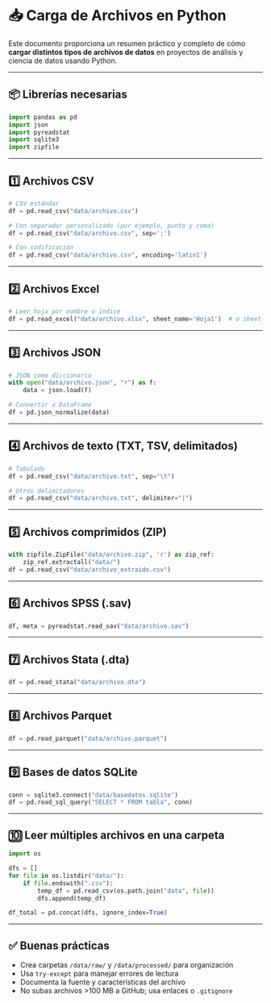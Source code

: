 
# 📥 Carga de Archivos en Python

Este documento proporciona un resumen práctico y completo de cómo **cargar distintos tipos de archivos de datos** en proyectos de análisis y ciencia de datos usando Python.

---

## 📦 Librerías necesarias

```python
import pandas as pd
import json
import pyreadstat
import sqlite3
import zipfile
```

---

## 1️⃣ Archivos CSV

```python
# CSV estándar
df = pd.read_csv("data/archivo.csv")

# Con separador personalizado (por ejemplo, punto y coma)
df = pd.read_csv("data/archivo.csv", sep=';')

# Con codificación
df = pd.read_csv("data/archivo.csv", encoding='latin1')
```

---

## 2️⃣ Archivos Excel

```python
# Leer hoja por nombre o índice
df = pd.read_excel("data/archivo.xlsx", sheet_name='Hoja1')  # o sheet_name=0
```

---

## 3️⃣ Archivos JSON

```python
# JSON como diccionario
with open("data/archivo.json", "r") as f:
    data = json.load(f)

# Convertir a DataFrame
df = pd.json_normalize(data)
```

---

## 4️⃣ Archivos de texto (TXT, TSV, delimitados)

```python
# Tabulado
df = pd.read_csv("data/archivo.txt", sep="\t")

# Otros delimitadores
df = pd.read_csv("data/archivo.txt", delimiter="|")
```

---

## 5️⃣ Archivos comprimidos (ZIP)

```python
with zipfile.ZipFile("data/archivo.zip", 'r') as zip_ref:
    zip_ref.extractall("data/")
df = pd.read_csv("data/archivo_extraido.csv")
```

---

## 6️⃣ Archivos SPSS (.sav)

```python
df, meta = pyreadstat.read_sav("data/archivo.sav")
```

---

## 7️⃣ Archivos Stata (.dta)

```python
df = pd.read_stata("data/archivo.dta")
```

---

## 8️⃣ Archivos Parquet

```python
df = pd.read_parquet("data/archivo.parquet")
```

---

## 9️⃣ Bases de datos SQLite

```python
conn = sqlite3.connect("data/basedatos.sqlite")
df = pd.read_sql_query("SELECT * FROM tabla", conn)
```

---

## 🔟 Leer múltiples archivos en una carpeta

```python
import os

dfs = []
for file in os.listdir("data/"):
    if file.endswith(".csv"):
        temp_df = pd.read_csv(os.path.join("data", file))
        dfs.append(temp_df)

df_total = pd.concat(dfs, ignore_index=True)
```

---

## ✅ Buenas prácticas

- Crea carpetas `/data/raw/` y `/data/processed/` para organización
- Usa `try-except` para manejar errores de lectura
- Documenta la fuente y características del archivo
- No subas archivos >100 MB a GitHub; usa enlaces o `.gitignore`

